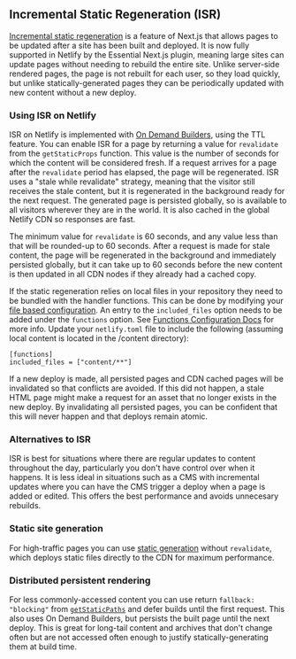 ## Incremental Static Regeneration (ISR)

[Incremental static regeneration](https://vercel.com/docs/concepts/next.js/incremental-static-regeneration) is a feature
of Next.js that allows pages to be updated after a site has been built and deployed. It is now fully supported in
Netlify by the Essential Next.js plugin, meaning large sites can update pages without needing to rebuild the entire
site. Unlike server-side rendered pages, the page is not rebuilt for each user, so they load quickly, but unlike
statically-generated pages they can be periodically updated with new content without a new deploy.

### Using ISR on Netlify

ISR on Netlify is implemented with [On Demand Builders](https://docs.netlify.com/configure-builds/on-demand-builders/),
using the TTL feature. You can enable ISR for a page by returning a value for `revalidate` from the `getStaticProps`
function. This value is the number of seconds for which the content will be considered fresh. If a request arrives for a
page after the `revalidate` period has elapsed, the page will be regenerated. ISR uses a "stale while revalidate"
strategy, meaning that the visitor still receives the stale content, but it is regenerated in the background ready for
the next request. The generated page is persisted globally, so is available to all visitors wherever they are in the
world. It is also cached in the global Netlify CDN so responses are fast.

The minimum value for `revalidate` is 60 seconds, and any value less than that will be rounded-up to 60 seconds. After a
request is made for stale content, the page will be regenerated in the background and immediately persisted globally,
but it can take up to 60 seconds before the new content is then updated in all CDN nodes if they already had a cached
copy.

If the static regeneration relies on local files in your repository they need to be bundled with the handler functions. 
This can be done by modifying your [file based configuration](https://docs.netlify.com/configure-builds/file-based-configuration).
An entry to the `included_files` option needs to be added under the `functions` option. 
See [Functions Configuration Docs](https://docs.netlify.com/configure-builds/file-based-configuration/#functions) for more info.
Update your `netlify.toml` file to include the following (assuming local content is located in the /content directory):
```
[functions]
included_files = ["content/**"]
```

If a new deploy is made, all persisted pages and CDN cached pages will be invalidated so that conflicts are avoided. If
this did not happen, a stale HTML page might make a request for an asset that no longer exists in the new deploy. By
invalidating all persisted pages, you can be confident that this will never happen and that deploys remain atomic.

### Alternatives to ISR

ISR is best for situations where there are regular updates to content throughout the day, particularly you don't have
control over when it happens. It is less ideal in situations such as a CMS with incremental updates where you can have
the CMS trigger a deploy when a page is added or edited. This offers the best performance and avoids unnecesary
rebuilds.

### Static site generation

For high-traffic pages you can use
[static generation](https://nextjs.org/docs/basic-features/data-fetching#getstaticprops-static-generation) without
`revalidate`, which deploys static files directly to the CDN for maximum performance.

### Distributed persistent rendering

For less commonly-accessed content you can use return `fallback: "blocking"` from
[`getStaticPaths`](https://nextjs.org/docs/basic-features/data-fetching#getstaticpaths-static-generation) and defer
builds until the first request. This also uses On Demand Builders, but persists the built page until the next deploy.
This is great for long-tail content and archives that don't change often but are not accessed often enough to justify
statically-generating them at build time.
